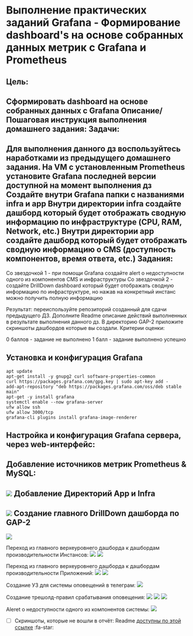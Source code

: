 Выполнение практических заданий Grafana - Формирование dashboard's на основе собранных данных метрик с Grafana и Prometheus
=============
Цель:
-------------
Сформировать dashboard на основе собранных данных с Grafana
Описание/Пошаговая инструкция выполнения домашнего задания:
Задачи:
-------------
Для выполнения данного дз воспользуйтесь наработками из предыдущего домашнего задания.
На VM с установленным Prometheus установите Grafana последней версии доступной на момент выполнения дз
Создайте внутри Grafana папки с названиями infra и app
Внутри директории infra создайте дашборд который будет отображать сводную информацию по инфраструктуре (CPU, RAM, Network, etc.)
Внутри директории app создайте дашборд который будет отображать сводную информацию о CMS (доступность компонентов, время ответа, etc.)
Задания:
-------------
Со звездочкой 1 - при помощи Grafana создайте alert о недоступности одного из компонентов CMS и инфраструктуры
Со звездочкой 2 - создайте DrillDown dashboard который будет отображать сводную информацию по инфраструктуре, но нажав на конкретный инстанс можно получить полную информацию

Результат: переиспользуйте репозиторий созданный для сдачи предыдущего ДЗ. 
Дополните Readme описание действий выполненных в результате выполнения данного дз. 
В директорию GAP-2 приложите скриншоты дашбордов которые вы создали.
Критерии оценки:

0 баллов - задание не выполнено
1 балл - задание выполнено успешно

Установка и конфигурация Grafana
------------- 
```
apt update
apt-get install -y gnupg2 curl software-properties-common
curl https://packages.grafana.com/gpg.key | sudo apt-key add -
add-apt-repository "deb https://packages.grafana.com/oss/deb stable main"
apt-get -y install grafana
systemctl enable --now grafana-server
ufw allow ssh
ufw allow 3000/tcp
grafana-cli plugins install grafana-image-renderer
```
Настройка и конфигурация Grafana сервера, через web-интерфейс:
-------------
Добавление источников метрик Prometheus & MySQL:
----
![](https://github.com/avcore/otus/blob/main/screenshots-all/4-1-1-12022-06-16_23-26.png)
Добавление Директорий App и Infra
----
![](https://github.com/avcore/otus/blob/main/screenshots-all/4-1-1-2-2022-06-16_23-39.png)
Создание главного DrillDown дашборда по GAP-2
----
![](https://github.com/avcore/otus/blob/main/screenshots-all/grafana-4_5-2022-06-16_23-06.png)

Переход из главного верхеуровнего дашборда к дашбордам производительности Инстансов:
![](https://github.com/avcore/otus/blob/main/screenshots-all/4-5-1-2022-06-16_23-22.png)
![](https://github.com/avcore/otus/blob/main/screenshots-all/4-5-2-2022-06-16_23-23.png)

Переход из главного верхеуровнего дашборда к дашбордам производительности Приложений:
![](https://github.com/avcore/otus/blob/main/screenshots-all/4-5-3-2022-06-16_23-23.png)
![](https://github.com/avcore/otus/blob/main/screenshots-all/4-5-3-2022-06-16_23-23.png)

Создание УЗ для системы оповещений в телеграм: 
![](https://github.com/avcore/otus/blob/main/screenshots-all/XXX)

Создание трешолд-правил срабатывания оповещения: 
![](https://github.com/avcore/otus/blob/main/screenshots-all/1-1-tg-alert-2022-06-17_03-11.png)
![](https://github.com/avcore/otus/blob/main/screenshots-all/1-2-tg-alert-2022-06-17_03-13.png)
![](https://github.com/avcore/otus/blob/main/screenshots-all/1-3-tg-alert-2022-06-17_03-14.png)

Aleret о недоступности одного из компонентов системы:
![](https://github.com/avcore/otus/blob/main/screenshots-all/1-4-tg-alert-2022-06-17_03-16.png)

- [ ] Скриншоты, которые не вошли в отчёт: Readme [доступны по этой ссылке](#https://github.com/avcore/otus/blob/main/screenshots-all/) :fa-star: 


